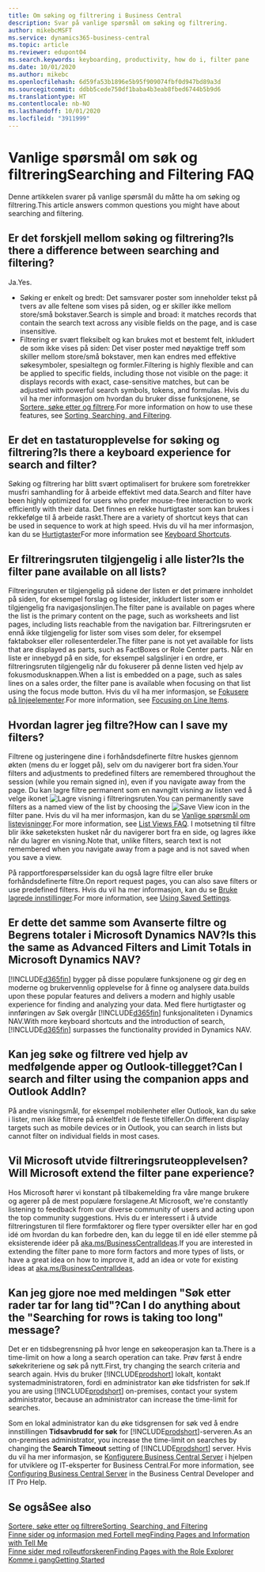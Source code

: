 ```yaml
---
title: Om søking og filtrering i Business Central
description: Svar på vanlige spørsmål om søking og filtrering.
author: mikebcMSFT
ms.service: dynamics365-business-central
ms.topic: article
ms.reviewer: edupont04
ms.search.keywords: keyboarding, productivity, how do i, filter pane
ms.date: 10/01/2020
ms.author: mikebc
ms.openlocfilehash: 6d59fa53b1896e5b95f909074fbf0d947bd89a3d
ms.sourcegitcommit: ddbb5cede750df1baba4b3eab8fbed6744b5b9d6
ms.translationtype: HT
ms.contentlocale: nb-NO
ms.lasthandoff: 10/01/2020
ms.locfileid: "3911999"
---
```

# <a name="searching-and-filtering-faq"></a><span data-ttu-id="0ce56-103">Vanlige spørsmål om søk og filtrering</span><span class="sxs-lookup"><span data-stu-id="0ce56-103">Searching and Filtering FAQ</span></span>
<span data-ttu-id="0ce56-104">Denne artikkelen svarer på vanlige spørsmål du måtte ha om søking og filtrering.</span><span class="sxs-lookup"><span data-stu-id="0ce56-104">This article answers common questions you might have about searching and filtering.</span></span>

## <a name="is-there-a-difference-between-searching-and-filtering"></a><span data-ttu-id="0ce56-105">Er det forskjell mellom søking og filtrering?</span><span class="sxs-lookup"><span data-stu-id="0ce56-105">Is there a difference between searching and filtering?</span></span>
<span data-ttu-id="0ce56-106">Ja.</span><span class="sxs-lookup"><span data-stu-id="0ce56-106">Yes.</span></span>
- <span data-ttu-id="0ce56-107">Søking er enkelt og bredt: Det samsvarer poster som inneholder tekst på tvers av alle feltene som vises på siden, og er skiller ikke mellom store/små bokstaver.</span><span class="sxs-lookup"><span data-stu-id="0ce56-107">Search is simple and broad: it matches records that contain the search text across any visible fields on the page, and is case insensitive.</span></span>
- <span data-ttu-id="0ce56-108">Filtrering er svært fleksibelt og kan brukes mot et bestemt felt, inkludert de som ikke vises på siden: Det viser poster med nøyaktige treff som skiller mellom store/små bokstaver, men kan endres med effektive søkesymboler, spesialtegn og formler.</span><span class="sxs-lookup"><span data-stu-id="0ce56-108">Filtering is highly flexible and can be applied to specific fields, including those not visible on the page: it displays records with exact, case-sensitive matches, but can be adjusted with powerful search symbols, tokens, and formulas.</span></span> <span data-ttu-id="0ce56-109">Hvis du vil ha mer informasjon om hvordan du bruker disse funksjonene, se [Sortere, søke etter og filtrere](ui-enter-criteria-filters.md).</span><span class="sxs-lookup"><span data-stu-id="0ce56-109">For more information on how to use these features, see [Sorting, Searching, and Filtering](ui-enter-criteria-filters.md).</span></span>

## <a name="is-there-a-keyboard-experience-for-search-and-filter"></a><span data-ttu-id="0ce56-110">Er det en tastaturopplevelse for søking og filtrering?</span><span class="sxs-lookup"><span data-stu-id="0ce56-110">Is there a keyboard experience for search and filter?</span></span>
<span data-ttu-id="0ce56-111">Søking og filtrering har blitt svært optimalisert for brukere som foretrekker musfri samhandling for å arbeide effektivt med data.</span><span class="sxs-lookup"><span data-stu-id="0ce56-111">Search and filter have been highly optimized for users who prefer mouse-free interaction to work efficiently with their data.</span></span> <span data-ttu-id="0ce56-112">Det finnes en rekke hurtigtaster som kan brukes i rekkefølge til å arbeide raskt.</span><span class="sxs-lookup"><span data-stu-id="0ce56-112">There are a variety of shortcut keys that can be used in sequence to work at high speed.</span></span> <span data-ttu-id="0ce56-113">Hvis du vil ha mer informasjon, kan du se [Hurtigtaster](keyboard-shortcuts.md#KeyboardFilter)</span><span class="sxs-lookup"><span data-stu-id="0ce56-113">For more information see [Keyboard Shortcuts](keyboard-shortcuts.md#KeyboardFilter).</span></span>

## <a name="is-the-filter-pane-available-on-all-lists"></a><span data-ttu-id="0ce56-114">Er filtreringsruten tilgjengelig i alle lister?</span><span class="sxs-lookup"><span data-stu-id="0ce56-114">Is the filter pane available on all lists?</span></span>
<span data-ttu-id="0ce56-115">Filtreringsruten er tilgjengelig på sidene der listen er det primære innholdet på siden, for eksempel forslag og listesider, inkludert lister som er tilgjengelig fra navigasjonslinjen.</span><span class="sxs-lookup"><span data-stu-id="0ce56-115">The filter pane is available on pages where the list is the primary content on the page, such as worksheets and list pages, including lists reachable from the navigation bar.</span></span> <span data-ttu-id="0ce56-116">Filtreringsruten er ennå ikke tilgjengelig for lister som vises som deler, for eksempel faktabokser eller rollesenterdeler.</span><span class="sxs-lookup"><span data-stu-id="0ce56-116">The filter pane is not yet available for lists that are displayed as parts, such as FactBoxes or Role Center parts.</span></span> <span data-ttu-id="0ce56-117">Når en liste er innebygd på en side, for eksempel salgslinjer i en ordre, er filtreringsruten tilgjengelig når du fokuserer på denne listen ved hjelp av fokusmodusknappen.</span><span class="sxs-lookup"><span data-stu-id="0ce56-117">When a list is embedded on a page, such as sales lines on a sales order, the filter pane is available when focusing on that list using the focus mode button.</span></span> <span data-ttu-id="0ce56-118">Hvis du vil ha mer informasjon, se [Fokusere på linjeelementer](ui-enter-data.md#Focus).</span><span class="sxs-lookup"><span data-stu-id="0ce56-118">For more information, see [Focusing on Line Items](ui-enter-data.md#Focus).</span></span>

## <a name="how-can-i-save-my-filters"></a><span data-ttu-id="0ce56-119">Hvordan lagrer jeg filtre?</span><span class="sxs-lookup"><span data-stu-id="0ce56-119">How can I save my filters?</span></span>
<span data-ttu-id="0ce56-120">Filtrene og justeringene dine i forhåndsdefinerte filtre huskes gjennom økten (mens du er logget på), selv om du navigerer bort fra siden.</span><span class="sxs-lookup"><span data-stu-id="0ce56-120">Your filters and adjustments to predefined filters are remembered throughout the session (while you remain signed in), even if you navigate away from the page.</span></span> <span data-ttu-id="0ce56-121">Du kan lagre filtre permanent som en navngitt visning av listen ved å velge ikonet ![Lagre visning](media/save_view_icon.png "Lagre visning") i filtreringsruten.</span><span class="sxs-lookup"><span data-stu-id="0ce56-121">You can permanently save filters as a named view of the list by choosing the ![Save View](media/save_view_icon.png "Save View") icon in the filter pane.</span></span> <span data-ttu-id="0ce56-122">Hvis du vil ha mer informasjon, kan du se [Vanlige spørsmål om listevisninger](ui-views-faq.md).</span><span class="sxs-lookup"><span data-stu-id="0ce56-122">For more information, see [List Views FAQ](ui-views-faq.md).</span></span> <span data-ttu-id="0ce56-123">I motsetning til filtre blir ikke søketeksten husket når du navigerer bort fra en side, og lagres ikke når du lagrer en visning.</span><span class="sxs-lookup"><span data-stu-id="0ce56-123">Note that, unlike filters, search text is not remembered when you navigate away from a page and is not saved when you save a view.</span></span>

<span data-ttu-id="0ce56-124">På rapportforespørselssider kan du også lagre filtre eller bruke forhåndsdefinerte filtre.</span><span class="sxs-lookup"><span data-stu-id="0ce56-124">On report request pages, you can also save filters or use predefined filters.</span></span> <span data-ttu-id="0ce56-125">Hvis du vil ha mer informasjon, kan du se [Bruke lagrede innstillinger](ui-work-report.md#SavedSettings).</span><span class="sxs-lookup"><span data-stu-id="0ce56-125">For more information, see [Using Saved Settings](ui-work-report.md#SavedSettings).</span></span>

## <a name="is-this-the-same-as-advanced-filters-and-limit-totals-in-microsoft-dynamics-nav"></a><span data-ttu-id="0ce56-126">Er dette det samme som Avanserte filtre og Begrens totaler i Microsoft Dynamics NAV?</span><span class="sxs-lookup"><span data-stu-id="0ce56-126">Is this the same as Advanced Filters and Limit Totals in Microsoft Dynamics NAV?</span></span>
[!INCLUDE[d365fin](includes/d365fin_md.md)] <span data-ttu-id="0ce56-127">bygger på disse populære funksjonene og gir deg en moderne og brukervennlig opplevelse for å finne og analysere data.</span><span class="sxs-lookup"><span data-stu-id="0ce56-127">builds upon these popular features and delivers a modern and highly usable experience for finding and analyzing your data.</span></span> <span data-ttu-id="0ce56-128">Med flere hurtigtaster og innføringen av Søk overgår [!INCLUDE[d365fin](includes/d365fin_md.md)] funksjonaliteten i Dynamics NAV.</span><span class="sxs-lookup"><span data-stu-id="0ce56-128">With more keyboard shortcuts and the introduction of search, [!INCLUDE[d365fin](includes/d365fin_md.md)] surpasses the functionality provided in Dynamics NAV.</span></span>  

## <a name="can-i-search-and-filter-using-the-companion-apps-and-outlook-addin"></a><span data-ttu-id="0ce56-129">Kan jeg søke og filtrere ved hjelp av medfølgende apper og Outlook-tillegget?</span><span class="sxs-lookup"><span data-stu-id="0ce56-129">Can I search and filter using the companion apps and Outlook AddIn?</span></span>
<span data-ttu-id="0ce56-130">På andre visningsmål, for eksempel mobilenheter eller Outlook, kan du søke i lister, men ikke filtrere på enkeltfelt i de fleste tilfeller.</span><span class="sxs-lookup"><span data-stu-id="0ce56-130">On different display targets such as mobile devices or in Outlook, you can search in lists but cannot filter on individual fields in most cases.</span></span>

## <a name="will-microsoft-extend-the-filter-pane-experience"></a><span data-ttu-id="0ce56-131">Vil Microsoft utvide filtreringsruteopplevelsen?</span><span class="sxs-lookup"><span data-stu-id="0ce56-131">Will Microsoft extend the filter pane experience?</span></span>
<span data-ttu-id="0ce56-132">Hos Microsoft hører vi konstant på tilbakemelding fra våre mange brukere og agerer på de mest populære forslagene.</span><span class="sxs-lookup"><span data-stu-id="0ce56-132">At Microsoft, we're constantly listening to feedback from our diverse community of users and acting upon the top community suggestions.</span></span> <span data-ttu-id="0ce56-133">Hvis du er interessert i å utvide filtreringsturen til flere formfaktorer og flere typer oversikter eller har en god idé om hvordan du kan forbedre den, kan du legge til en idé eller stemme på eksisterende idéer på [aka.ms/BusinessCentralIdeas](https://aka.ms/businesscentralideas).</span><span class="sxs-lookup"><span data-stu-id="0ce56-133">If you are interested in extending the filter pane to more form factors and more types of lists, or have a great idea on how to improve it, add an idea or vote for existing ideas at [aka.ms/BusinessCentralIdeas](https://aka.ms/businesscentralideas).</span></span>

## <a name="can-i-do-anything-about-the-searching-for-rows-is-taking-too-long-message"></a><span data-ttu-id="0ce56-134">Kan jeg gjore noe med meldingen "Søk etter rader tar for lang tid"?</span><span class="sxs-lookup"><span data-stu-id="0ce56-134">Can I do anything about the "Searching for rows is taking too long" message?</span></span>

<span data-ttu-id="0ce56-135">Det er en tidsbegrensning på hvor lenge en søkeoperasjon kan ta.</span><span class="sxs-lookup"><span data-stu-id="0ce56-135">There is a time-limit on how a long a search operation can take.</span></span> <span data-ttu-id="0ce56-136">Prøv først å endre søkekriteriene og søk på nytt.</span><span class="sxs-lookup"><span data-stu-id="0ce56-136">First, try changing the search criteria and search again.</span></span> <span data-ttu-id="0ce56-137">Hvis du bruker [!INCLUDE[prodshort](includes/prodshort.md)] lokalt, kontakt systemadministratoren, fordi en administrator kan øke tidsfristen for søk.</span><span class="sxs-lookup"><span data-stu-id="0ce56-137">If you are using [!INCLUDE[prodshort](includes/prodshort.md)] on-premises, contact your system administrator, because an administrator can increase the time-limit for searches.</span></span>

<span data-ttu-id="0ce56-138">Som en lokal administrator kan du øke tidsgrensen for søk ved å endre innstillingen **Tidsavbrudd for søk** for [!INCLUDE[prodshort](includes/prodshort.md)]-serveren.</span><span class="sxs-lookup"><span data-stu-id="0ce56-138">As an on-premises administrator, you increase the time-limit on searches by changing the **Search Timeout** setting of [!INCLUDE[prodshort](includes/prodshort.md)] server.</span></span> <span data-ttu-id="0ce56-139">Hvis du vil ha mer informasjon, se [Konfigurere Business Central Server](/dynamics365/business-central/dev-itpro/administration/configure-server-instance?#Database) i hjelpen for utviklere og IT-eksperter for Business Central.</span><span class="sxs-lookup"><span data-stu-id="0ce56-139">For more information, see [Configuring Business Central Server](/dynamics365/business-central/dev-itpro/administration/configure-server-instance?#Database) in the Business Central Developer and IT Pro Help.</span></span>

## <a name="see-also"></a><span data-ttu-id="0ce56-140">Se også</span><span class="sxs-lookup"><span data-stu-id="0ce56-140">See also</span></span>
[<span data-ttu-id="0ce56-141">Sortere, søke etter og filtrere</span><span class="sxs-lookup"><span data-stu-id="0ce56-141">Sorting, Searching, and Filtering</span></span>](ui-enter-criteria-filters.md)  
[<span data-ttu-id="0ce56-142">Finne sider og informasjon med Fortell meg</span><span class="sxs-lookup"><span data-stu-id="0ce56-142">Finding Pages and Information with Tell Me</span></span>](ui-search.md)  
[<span data-ttu-id="0ce56-143">Finne sider med rolleutforskeren</span><span class="sxs-lookup"><span data-stu-id="0ce56-143">Finding Pages with the Role Explorer</span></span>](ui-role-explorer.md)  
[<span data-ttu-id="0ce56-144">Komme i gang</span><span class="sxs-lookup"><span data-stu-id="0ce56-144">Getting Started</span></span>](product-get-started.md)  
